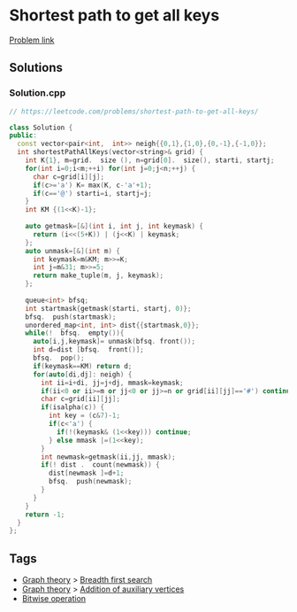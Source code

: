 # Shortest path to get all keys

[Problem link](https://leetcode.com/problems/shortest-path-to-get-all-keys/)

## Solutions


### Solution.cpp
```cpp
// https://leetcode.com/problems/shortest-path-to-get-all-keys/

class Solution {
public:
  const vector<pair<int,  int>> neigh{{0,1},{1,0},{0,-1},{-1,0}};
  int shortestPathAllKeys(vector<string>& grid) {
    int K{1}, m=grid.  size (), n=grid[0].  size(), starti, startj;
    for(int i=0;i<m;++i) for(int j=0;j<n;++j) {
      char c=grid[i][j];
      if(c>='a') K= max(K, c-'a'+1);
      if(c=='@') starti=i, startj=j;
    }
    int KM {(1<<K)-1};
    
    auto getmask=[&](int i, int j, int keymask) {
      return (i<<(5+K)) | (j<<K) | keymask;
    };
    auto unmask=[&](int m) {
      int keymask=m&KM; m>>=K;
      int j=m&31; m>>=5;
      return make_tuple(m, j, keymask);
    };
    
    queue<int> bfsq;
    int startmask{getmask(starti, startj, 0)};
    bfsq.  push(startmask);
    unordered_map<int, int> dist{{startmask,0}};
    while(!  bfsq.  empty()){
      auto[i,j,keymask]= unmask(bfsq. front());
      int d=dist [bfsq.  front()];
      bfsq.  pop();
      if(keymask==KM) return d;
      for(auto[di,dj]: neigh) {
        int ii=i+di, jj=j+dj, mmask=keymask;
        if(ii<0 or ii>=m or jj<0 or jj>=n or grid[ii][jj]=='#') continue;
        char c=grid[ii][jj];
        if(isalpha(c)) {
          int key = (c&7)-1;
          if(c<'a') {
            if(!(keymask& (1<<key))) continue;
          } else mmask |=(1<<key);
        }
        int newmask=getmask(ii,jj, mmask);
        if(! dist .  count(newmask)) {
          dist[newmask ]=d+1;
          bfsq.  push(newmask);
        }
      }
    }
    return -1;
  }
};
```
## Tags

* [Graph theory](/Collections/graph-theory.md#graph-theory) > [Breadth first search](/Collections/graph-theory.md#breadth-first-search)
* [Graph theory](/Collections/graph-theory.md#graph-theory) > [Addition of auxiliary vertices](/Collections/graph-theory.md#addition-of-auxiliary-vertices)
* [Bitwise operation](/Collections/bitwise-operation.md#bitwise-operation)
